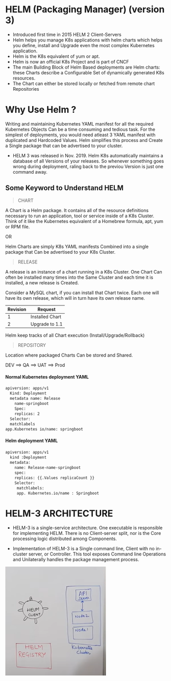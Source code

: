 # HELM  (Packaging Manager) (version 3)
- Introduced first time in 2015 HELM 2 Client-Servers
- Helm helps you manage K8s applications with helm charts which helps you define, install and Upgrade even the most complex Kubernetes application.
- Helm is the K8s equivalent of yum or apt.
- Helm is now an official K8s Project and is part of CNCF
- The main Building Block of Helm Based deployments are Helm charts: these Charts describe a Configurable Set of dynamically generated K8s resources.
- The Chart can either be stored locally or fetched from remote chart Repositories  


# Why Use Helm ? 
Writing and maintaining Kubernetes YAML manifest for all the required Kubernetes Objects Can be a time consuming and tedious task. For the simplest of deployments, you would need atleast 3 YAML manifest with duplicated and Hardcoded Values. Helm simplifies this process and Create a Single package that can be advertised to your cluster. 

- HELM 3 was released in Nov. 2019. Helm K8s automatically maintains a database of all Versions of your releases. So whenever something goes wrong during deployment, raling back to the previou Version is just one command away.

## Some Keyword to Understand HELM 

> CHART
 
A Chart is a Helm package. It contains all of the resource definitions necessary to run an application, tool or service inside of a K8s Cluster. Think of it like the Kubernetes equivalent of a Homebrew formula, apt, yum or RPM file. 

OR 

Helm Charts are simply K8s YAML manifests Combined into a single package that Can be advertised to your K8s Cluster.


> RELEASE 

A release is an instance of a chart running in a K8s Cluster. One Chart Can often be installed many times into the Same Cluster and each time it is installed, a new release is Created. 

Consider a MySQL chart, if you can install that Chart twice. Each one will have its own release, which will in turn have its own release name.


|Revision |	Request         |
| ------- | ----------------|
| 1	      | Installed Chart |
| 2	      | Upgrade to 1.1  |

Helm keep tracks of all Chart execution (Install/Upgrade/Rollback)	


> REPOSITORY 

Location where packaged Charts Can be stored and Shared.



DEV ==> QA ==> UAT ==> Prod


#### Normal Kubernetes deployment YAML

```
apiversion: apps/v1 
  Kind: Deployment 
  metadata name: Release
    name-springboot 
    Spec: 
    replicas: 2 
  Selector: 
  matchlabels 
app.Kubernetes io/name: springboot
```

#### Helm deployment YAML 

```
apiversion: apps/v1
  kind :Deployment 
  metadata: 
    name: Release-name-springboot 
    spec: 
    replicas: {{.Values replicaCount }} 
    Selector: 
     matchlabels: 
     app. Kubernetes.io/name : Springboot
```

# HELM-3 ARCHITECTURE 

- HELM-3 is a single-service architecture. One executable is responsible for implementing HELM. There is no Client-server split, nor is the Core processing logic distributed among Components. 

- Implementation of HELM-3 is a Single command line, Client with no in-cluster server, or Controller. This tool exposes Command line Operations and Unilaterally handles the package management process.

![HELM-3 ARCHITECTURE](https://github.com/cknitin/kubernetes/blob/main/images/HLM-ar-1.png)

